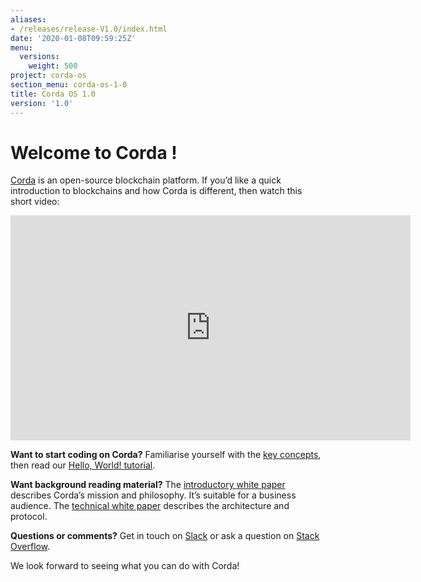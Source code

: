 ```yaml
---
aliases:
- /releases/release-V1.0/index.html
date: '2020-01-08T09:59:25Z'
menu:
  versions:
    weight: 500
project: corda-os
section_menu: corda-os-1-0
title: Corda OS 1.0
version: '1.0'
---
```


# Welcome to Corda !

[Corda](https://www.corda.net/) is an open-source blockchain platform. If you’d like a quick introduction to blockchains and how Corda is different, then watch this short video:

<embed>
<iframe src="https://player.vimeo.com/video/205410473" width="640" height="360" frameborder="0" webkitallowfullscreen="true" mozallowfullscreen="true" allowfullscreen="true"></iframe>
</embed>


**Want to start coding on Corda?** Familiarise yourself with the [key concepts](key-concepts.md), then read
our [Hello, World! tutorial](hello-world-introduction.md).

**Want background reading material?** The [introductory white paper](https://www.r3.com/white-papers/the-corda-platform-an-introduction-whitepaper/) describes Corda’s mission and philosophy. It’s suitable for a business
audience. The [technical white paper](https://www.r3.com/white-papers/corda-technical-whitepaper/) describes the architecture and protocol.

**Questions or comments?** Get in touch on [Slack](https://slack.corda.net/) or ask a question on
[Stack Overflow](https://stackoverflow.com/questions/tagged/corda).

We look forward to seeing what you can do with Corda!
